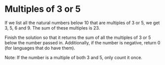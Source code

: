 # Multiples of 3 or 5

If we list all the natural numbers below 10 that are multiples of 3 or 5, we get 3, 5, 6 and 9. The sum of these multiples is 23.

Finish the solution so that it returns the sum of all the multiples of 3 or 5 below the number passed in. Additionally, 
if the number is negative, return 0 (for languages that do have them).

Note: If the number is a multiple of both 3 and 5, only count it once.
